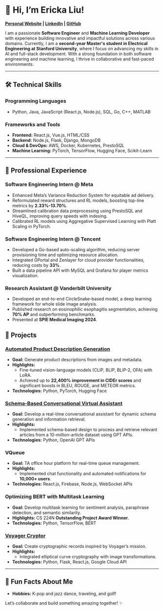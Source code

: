 # 👋 Hi, I’m Ericka Liu!
**[Personal Website](https://yilinliu610730.github.io) | [LinkedIn](https://www.linkedin.com/in/yilin-liu-41527318a/) | [GitHub](https://github.com/yilinliu610730)**

I am a passionate **Software Engineer** and **Machine Learning Developer** with experience building innovative and impactful solutions across various domains. Currently, I am a **second-year Master's student in Electrical Engineering at Stanford University**, where I focus on advancing my skills in AI and full-stack development. With a strong foundation in both software engineering and machine learning, I thrive in collaborative and fast-paced environments.  

---

## 🛠️ Technical Skills

### **Programming Languages**
- Python, Java, JavaScript (React.js, Node.js), SQL, Go, C++, MATLAB

### **Frameworks and Tools**
- **Frontend:** React.js, Vue.js, HTML/CSS  
- **Backend:** Node.js, Flask, Django, MongoDB  
- **Cloud & DevOps:** AWS, Docker, Kubernetes, PrestoSQL  
- **Machine Learning:** PyTorch, TensorFlow, Hugging Face, Scikit-Learn  

---

## 💼 Professional Experience

### **Software Engineering Intern @ Meta**
- Enhanced Meta’s Variance Reduction System for equitable ad delivery.  
- Reformulated reward structures and RL models, boosting top-line metrics by **2.33%-13.70%**.  
- Streamlined calibration data preprocessing using PrestoSQL and HiveQL, improving query speeds with indexing.  
- Calibrated RL models using Aggregative Supervised Learning with Platt Scaling in PyTorch.  

### **Software Engineering Intern @ Tencent**
- Developed a Go-based auto-scaling algorithm, reducing server provisioning time and optimizing resource allocation.  
- Integrated GPortal and Zenlayer for cloud provider functionalities, reducing costs by **33%**.  
- Built a data pipeline API with MySQL and Grafana for player metrics visualization.  

### **Research Assistant @ Vanderbilt University**
- Developed an end-to-end CircleSnake-based model, a deep learning framework for whole slide image analysis.  
- Published research on eosinophilic esophagitis segmentation, achieving **70% AP** and outperforming benchmarks.  
- Presented at **SPIE Medical Imaging 2024**.  



## 🚀 Projects

### [**Automated Product Description Generation**](https://github.com/yilinliu610730/nice)
- **Goal:** Generate product descriptions from images and metadata.  
- **Highlights:**  
  - Fine-tuned vision-language models (CLIP, BLIP, BLIP-2, OFA) with LoRA.  
  - Achieved up to **22,400% improvement in CIDEr scores** and significant boosts in BLEU, ROUGE, and METEOR metrics.  
- **Technologies:** Python, PyTorch, Hugging Face  

### [**Schema-Based Conversational Virtual Assistant**](https://github.com/yilinliu610730/OnTheFlyNewsAnalyzer)  
- **Goal:** Develop a real-time conversational assistant for dynamic schema generation and information retrieval.  
- **Highlights:**  
  - Implemented schema-based design to process and retrieve relevant articles from a 10-million-article dataset using GPT APIs.  
- **Technologies:** Python, OpenAI GPT APIs  

### **VQueue**
- **Goal:** TA office hour platform for real-time queue management.  
- **Highlights:**  
  - Implemented chat functionality and automated notifications for **10,000+ users**.  
- **Technologies:** React.js, Firebase, Node.js, WebSocket APIs  

### **Optimizing BERT with Multitask Learning**
- **Goal:** Develop multitask learning for sentiment analysis, paraphrase detection, and semantic similarity.  
- **Highlights:** CS 224N **Outstanding Project Award Winner**.  
- **Technologies:** Python, TensorFlow, BERT  

### [**Voyager Cryptor**](https://github.com/yilinliu610730/VandyHacks2021)
- **Goal:** Create cryptographic records inspired by Voyager’s mission.  
- **Highlights:**  
  - Integrated elliptical curve cryptography with image transformations.  
- **Technologies:** Python, Flask, React.js, Google Cloud API  

---

## 🌟 Fun Facts About Me
- **Hobbies:** K-pop and jazz dance, traveling, and golf!  

Let’s collaborate and build something amazing together! ✨
